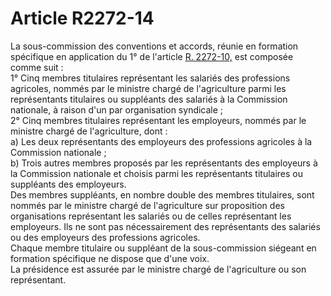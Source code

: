 # Article R2272-14

  
La sous-commission des conventions et accords, réunie en formation spécifique en application du 1° de l'article [R. 2272-10,][1] est composée comme suit :   
1° Cinq membres titulaires représentant les salariés des professions agricoles, nommés par le ministre chargé de l'agriculture parmi les représentants titulaires ou suppléants des salariés à la Commission nationale, à raison d'un par organisation syndicale ;   
2° Cinq membres titulaires représentant les employeurs, nommés par le ministre chargé de l'agriculture, dont :   
a) Les deux représentants des employeurs des professions agricoles à la Commission nationale ;   
b) Trois autres membres proposés par les représentants des employeurs à la Commission nationale et choisis parmi les représentants titulaires ou suppléants des employeurs.   
Des membres suppléants, en nombre double des membres titulaires, sont nommés par le ministre chargé de l'agriculture sur proposition des organisations représentant les salariés ou de celles représentant les employeurs. Ils ne sont pas nécessairement des représentants des salariés ou des employeurs des professions agricoles.   
Chaque membre titulaire ou suppléant de la sous-commission siégeant en formation spécifique ne dispose que d'une voix.   
La présidence est assurée par le ministre chargé de l'agriculture ou son représentant.

 [1]: /affichCodeArticle.do?cidTexte=LEGITEXT000006072050&idArticle=LEGIARTI000018485413&dateTexte=&categorieLien=cid